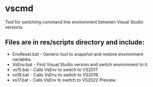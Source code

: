 <!--
Copyright Glen Knowles 2025.
Distributed under the Boost Software License, Version 1.0.
-->

# vscmd

Tool for switching command line environment between Visual Studio versions.

## Files are in res/scripts directory and include:
- EnvReset.bat - Generic tool to snapshot and restore environment variables.
- VsEnv.bat - Find Visual Studio version and switch environment to it.
- vs15.bat - Calls VsEnv to switch to VS2017.
- vs16.bat - Calls VsEnv to switch to VS2019.
- vs17.bat - Calls VsEnv to switch to VS2022 Preview.

